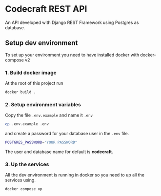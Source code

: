 # Codecraft REST API

An API developed with Django REST Framework using Postgres as database.

## Setup dev environment

To set up your environment you need to have installed docker with docker-compose v2

### 1. Build docker image

At the root of this project run

```bash
docker build .
```

### 2. Setup environment variables

Copy the file `.env.example` and name it `.env`

```bash
cp .env.example .env
```

and create a password for your database user in the `.env` file.

```bash
POSTGRES_PASSWORD="YOUR PASSWORD"
```

The user and database name for default is **codecraft**.

### 3. Up the services

All the dev environment is running in docker so you need to up all the services using.

```bash
docker compose up
```